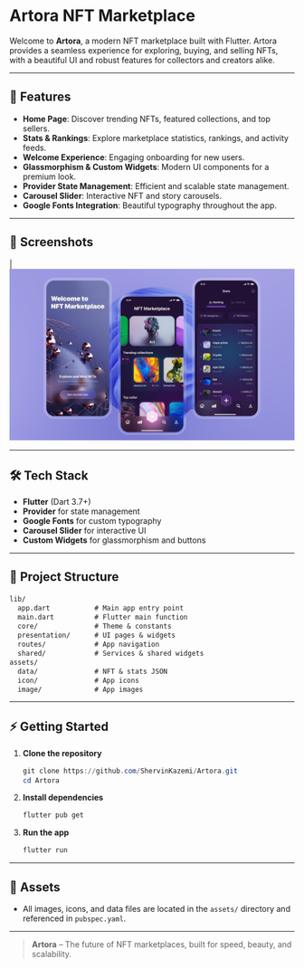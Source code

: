 # Artora NFT Marketplace

Welcome to **Artora**, a modern NFT marketplace built with Flutter. Artora provides a seamless experience for exploring, buying, and selling NFTs, with a beautiful UI and robust features for collectors and creators alike.

---

## 🚀 Features

- **Home Page**: Discover trending NFTs, featured collections, and top sellers.
- **Stats & Rankings**: Explore marketplace statistics, rankings, and activity feeds.
- **Welcome Experience**: Engaging onboarding for new users.
- **Glassmorphism & Custom Widgets**: Modern UI components for a premium look.
- **Provider State Management**: Efficient and scalable state management.
- **Carousel Slider**: Interactive NFT and story carousels.
- **Google Fonts Integration**: Beautiful typography throughout the app.

---

## 📱 Screenshots

| ![Screen Shot](app.jpg)

---

## 🛠️ Tech Stack

- **Flutter** (Dart 3.7+)
- **Provider** for state management
- **Google Fonts** for custom typography
- **Carousel Slider** for interactive UI
- **Custom Widgets** for glassmorphism and buttons

---

## 📂 Project Structure

```
lib/
  app.dart           # Main app entry point
  main.dart          # Flutter main function
  core/              # Theme & constants
  presentation/      # UI pages & widgets
  routes/            # App navigation
  shared/            # Services & shared widgets
assets/
  data/              # NFT & stats JSON
  icon/              # App icons
  image/             # App images
```

---

## ⚡ Getting Started

1. **Clone the repository**
	```powershell
	git clone https://github.com/ShervinKazemi/Artora.git
	cd Artora
	```
2. **Install dependencies**
	```powershell
	flutter pub get
	```
3. **Run the app**
	```powershell
	flutter run
	```

---

## 📄 Assets

- All images, icons, and data files are located in the `assets/` directory and referenced in `pubspec.yaml`.

---

> **Artora** – The future of NFT marketplaces, built for speed, beauty, and scalability.
